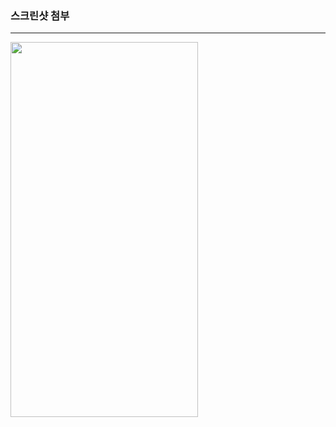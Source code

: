 ### 스크린샷 첨부
---
<img src="https://user-images.githubusercontent.com/115209527/226971838-be04c47e-fcfd-46ed-983c-ae7e1416d6e8.png" width="300" height="600"/>

